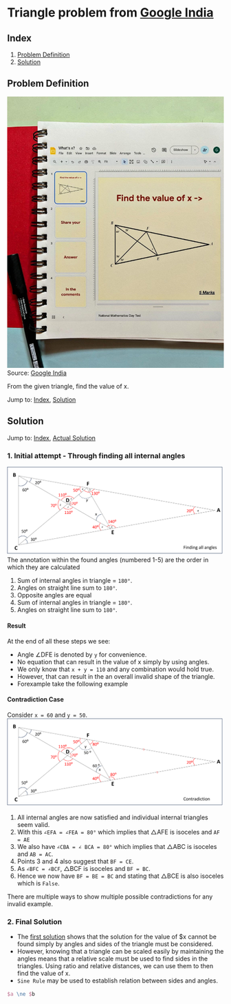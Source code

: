 # Triangle problem from [Google India](https://www.instagram.com/googleindia/)


## Index
1. [Problem Definition](#problem-definition)
2. [Solution](#solution)


## Problem Definition
![Triangle problem](problem_image.png)
Source: [Google India](https://www.instagram.com/p/C1JIxZCp_jL/)

From the given triangle, find the value of x.

Jump to: [Index](#index), [Solution](#solution)

## Solution
Jump to: [Index](#index), [Actual Solution](#2-final-solution)
### 1. Initial attempt - Through finding all internal angles
![Internal angles](all_angles.png)
The annotation within the found angles (numbered 1-5) are the order in which they are calculated
1. Sum of internal angles in triangle = ```180°```.
2. Angles on straight line sum to ```180°```.
3. Opposite angles are equal
4. Sum of internal angles in triangle = ```180°```.
5. Angles on straight line sum to ```180°```.

#### Result
At the end of all these steps we see:
- Angle ∠DFE is denoted by ```y``` for convenience.
- No equation that can result in the value of x simply by using angles.
- We only know that ```x + y = 110``` and any combination would hold true.
- However, that can result in the an overall invalid shape of the triangle.
- Forexample take the following example

#### Contradiction Case
Consider ```x = 60``` and ```y = 50```.
![Contradiction](contradiction.png)
1. All internal angles are now satisfied and individual internal triangles seem valid.
2. With this ```∠EFA = ∠FEA = 80°``` which implies that △AFE is isoceles and ```AF = AE```
3. We also have ```∠CBA = ∠ BCA = 80°``` which implies that △ABC is isoceles and ```AB = AC```. 
4. Points 3 and 4 also suggest that ```BF = CE```.
5. As ```∠BFC = ∠BCF```, △BCF is isoceles and ```BF = BC```.
6. Hence we now have ```BF = BE = BC``` and stating that △BCE is also isoceles which is ```False```.

There are multiple ways to show multiple possible contradictions for any invalid example.

### 2. Final Solution
- The [first solution](#1-initial-attempt---through-finding-all-internal-angles) shows that the solution for the value of $x cannot be found simply by angles and sides of the triangle must be considered.
- However, knowing that a triangle can be scaled easily by maintaining the angles means that a relative scale must be used to find sides in the triangles. Using ratio and relative distances, we can use them to then find the value of x.
- ```Sine Rule``` may be used to establish relation between sides and angles.

```latex
$a \ne $b
```